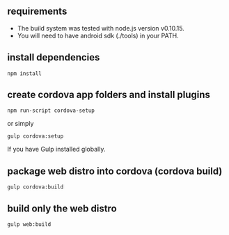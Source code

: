 ## requirements

* The build system was tested with node.js version v0.10.15.
* You will need to have android sdk (./tools) in your PATH.

## install dependencies

```
npm install
```

## create cordova app folders and install plugins

```
npm run-script cordova-setup
```

or simply

```
gulp cordova:setup
```

If you have Gulp installed globally.

## package web distro into cordova (cordova build)
```
gulp cordova:build
```

## build only the web distro
```
gulp web:build
```
